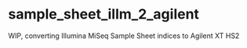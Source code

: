 # sample_sheet_illm_2_agilent
WIP, converting Illumina MiSeq Sample Sheet indices to Agilent XT HS2
